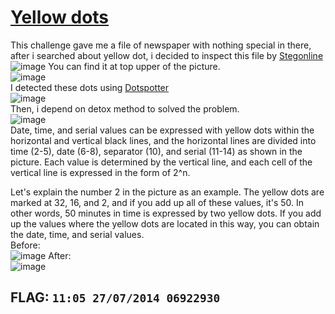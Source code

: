 # [Yellow dots](https://www.root-me.org/en/Challenges/Steganography/Yellow-dots)  
This challenge gave me a file of newspaper with nothing special in there, after i searched about yellow dot, i decided to inspect this file by [Stegonline](https://georgeom.net/StegOnline/image)  
![image](https://github.com/user-attachments/assets/8a726130-2f5d-4443-a8b4-3f6971c6bf1b)
You can find it at top upper of the picture.  
![image](https://github.com/user-attachments/assets/ca19f68f-1e4c-4f55-9248-dbf2068edb9e)  
I detected these dots using [Dotspotter](https://www.forensicdots.de/)  
![image](https://github.com/user-attachments/assets/31a93bbf-a801-4081-b30f-3882fc0fc237)  
Then, i depend on detox method to solved the problem.  
![image](https://github.com/user-attachments/assets/e5b5020d-380d-489e-a31b-9db111bbcc24)    
Date, time, and serial values ​​can be expressed with yellow dots within the horizontal and vertical black lines, and the horizontal lines are divided into time (2-5), date (6-8), separator (10), and serial (11-14) as shown in the picture. Each value is determined by the vertical line, and each cell of the vertical line is expressed in the form of 2^n.  

Let's explain the number 2 in the picture as an example. The yellow dots are marked at 32, 16, and 2, and if you add up all of these values, it's 50. In other words, 50 minutes in time is expressed by two yellow dots. If you add up the values ​​where the yellow dots are located in this way, you can obtain the date, time, and serial values.  
Before:  
![image](https://github.com/user-attachments/assets/3ba57bd7-7aaa-47a4-9b3c-1c7991465636)
After:  
![image](https://github.com/user-attachments/assets/d26bbdce-9993-43ac-b11b-27e0721bfa18)
## FLAG: **```11:05 27/07/2014 06922930```**





